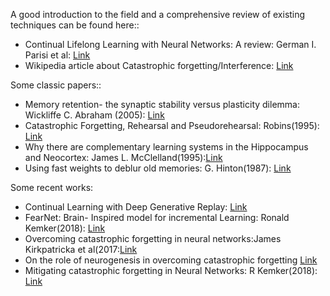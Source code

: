 A good introduction to the field and a comprehensive review of existing techniques can be found here::

  *  Continual Lifelong Learning with Neural Networks: A review: German I. Parisi et al: [Link](https://arxiv.org/pdf/1802.07569.pdf)
  *  Wikipedia article about Catastrophic forgetting/Interference: [Link](https://en.wikipedia.org/wiki/Catastrophic_interference)
  
Some classic papers::

  * Memory retention- the synaptic stability versus plasticity dilemma: Wickliffe C. Abraham (2005): [Link](http://citeseerx.ist.psu.edu/viewdoc/download?doi=10.1.1.371.6320&rep=rep1&type=pdf)
  * Catastrophic Forgetting, Rehearsal and Pseudorehearsal: Robins(1995): [Link](http://citeseerx.ist.psu.edu/viewdoc/download?doi=10.1.1.108.3078&rep=rep1&type=pdf)
  * Why there are complementary learning systems in the Hippocampus and Neocortex: James L. McClelland(1995):[Link](https://pdfs.semanticscholar.org/57f1/16f3e6780424463cc8416ce755a72f873aa9.pdf)
  * Using fast weights to deblur old memories: G. Hinton(1987): [Link](https://pdfs.semanticscholar.org/7257/eacd80458e70c74494eb1b6759b52ff21399.pdf)
  
Some recent works:

  * Continual Learning with Deep Generative Replay: [Link](http://papers.nips.cc/paper/6892-continual-learning-with-deep-generative-replay.pdf)
  * FearNet: Brain- Inspired model for incremental Learning: Ronald Kemker(2018): [Link](https://arxiv.org/pdf/1711.10563.pdf)
  * Overcoming catastrophic forgetting in neural networks:James Kirkpatricka et al(2017:[Link](https://www.pnas.org/content/pnas/114/13/3521.full.pdf)
  * On the role of neurogenesis in overcoming catastrophic forgetting [Link](https://arxiv.org/pdf/1811.02113.pdf)
  * Mitigating catastrophic forgetting in Neural Networks: R Kemker(2018): [Link](https://www.aaai.org/ocs/index.php/AAAI/AAAI18/paper/download/16410/16717)
